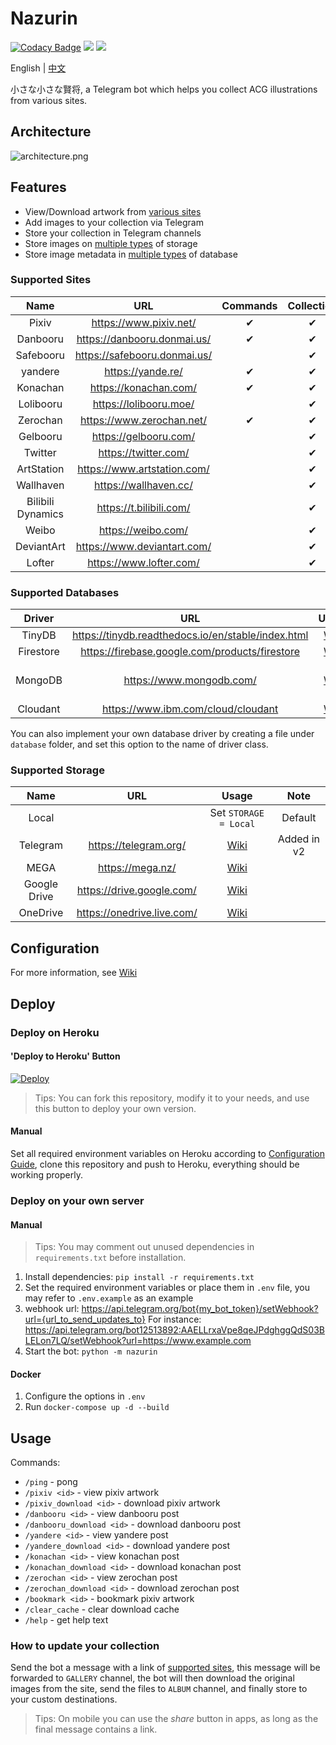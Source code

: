 # Nazurin

[![Codacy Badge](https://app.codacy.com/project/badge/Grade/5cbfed1b51a644b187ed5d9521a4ea95)](https://www.codacy.com/manual/y-young/nazurin?utm_source=github.com&utm_medium=referral&utm_content=y-young/nazurin&utm_campaign=Badge_Grade)
![](https://img.shields.io/badge/python->%3D%203.7-blue)
![](https://img.shields.io/badge/-Telegram-blue.svg?logo=telegram)

English | [中文](https://blog.gpx.moe/2020/07/20/nazurin/)

小さな小さな賢将, a Telegram bot which helps you collect ACG illustrations from various sites.

## Architecture

![architecture.png](https://i.loli.net/2021/02/02/8G7QJ9kiFTcmlwf.png)

## Features

-   View/Download artwork from [various sites](#supported-sites)
-   Add images to your collection via Telegram
-   Store your collection in Telegram channels
-   Store images on [multiple types](#supported-storage) of storage
-   Store image metadata in [multiple types](#supported-databases) of database

### Supported Sites

|        Name       |               URL              | Commands | Collection |
| :---------------: | :----------------------------: | :------: | :--------: |
|       Pixiv       |    <https://www.pixiv.net/>    |     ✔    |      ✔     |
|      Danbooru     |  <https://danbooru.donmai.us/> |     ✔    |      ✔     |
|     Safebooru     | <https://safebooru.donmai.us/> |          |      ✔     |
|      yandere      |       <https://yande.re/>      |     ✔    |      ✔     |
|      Konachan     |     <https://konachan.com/>    |     ✔    |      ✔     |
|     Lolibooru     |    <https://lolibooru.moe/>    |          |      ✔     |
|      Zerochan     |   <https://www.zerochan.net/>  |     ✔    |      ✔     |
|      Gelbooru     |     <https://gelbooru.com/>    |          |      ✔     |
|      Twitter      |     <https://twitter.com/>     |          |      ✔     |
|     ArtStation    |  <https://www.artstation.com/> |          |      ✔     |
|     Wallhaven     |     <https://wallhaven.cc/>    |          |      ✔     |
| Bilibili Dynamics |    <https://t.bilibili.com/>   |          |      ✔     |
|       Weibo       |      <https://weibo.com/>      |          |      ✔     |
|     DeviantArt    |  <https://www.deviantart.com/> |          |      ✔     |
|       Lofter      |    <https://www.lofter.com/>   |          |      ✔     |

### Supported Databases

|   Driver  |                          URL                         |                           Usage                           |           Note          |
| :-------: | :--------------------------------------------------: | :-------------------------------------------------------: | :---------------------: |
|   TinyDB  | <https://tinydb.readthedocs.io/en/stable/index.html> |   [Wiki](https://github.com/y-young/nazurin/wiki/TinyDB)  |         Default         |
| Firestore |   <https://firebase.google.com/products/firestore>   | [Wiki](https://github.com/y-young/nazurin/wiki/Firestore) |                         |
|  MongoDB  |              <https://www.mongodb.com/>              |  [Wiki](https://github.com/y-young/nazurin/wiki/MongoDB)  | MongoDB Atlas supported |
|  Cloudant |         <https://www.ibm.com/cloud/cloudant>         |  [Wiki](https://github.com/y-young/nazurin/wiki/Cloudant) |                         |

You can also implement your own database driver by creating a file under `database` folder, and set this option to the name of driver class.

### Supported Storage

|     Name     |              URL             |                             Usage                            |     Note    |
| :----------: | :--------------------------: | :----------------------------------------------------------: | :---------: |
|     Local    |                              |                     Set `STORAGE = Local`                    |   Default   |
|   Telegram   |    <https://telegram.org/>   |   [Wiki](https://github.com/y-young/nazurin/wiki/Telegram)   | Added in v2 |
|     MEGA     |      <https://mega.nz/>      |     [Wiki](https://github.com/y-young/nazurin/wiki/MEGA)     |             |
| Google Drive |  <https://drive.google.com/> | [Wiki](https://github.com/y-young/nazurin/wiki/Google-Drive) |             |
|   OneDrive   | <https://onedrive.live.com/> |   [Wiki](https://github.com/y-young/nazurin/wiki/OneDrive)   |             |

## Configuration

For more information, see [Wiki](https://github.com/y-young/nazurin/wiki/Configuration)

## Deploy

### Deploy on Heroku

#### 'Deploy to Heroku' Button

[![Deploy](https://www.herokucdn.com/deploy/button.svg)](https://heroku.com/deploy)

> Tips: You can fork this repository, modify it to your needs, and use this button to deploy your own version.

#### Manual

Set all required environment variables on Heroku according to [Configuration Guide](https://github.com/y-young/nazurin/wiki/Configuration), clone this repository and push to Heroku, everything should be working properly.

### Deploy on your own server

#### Manual

> Tips: You may comment out unused dependencies in `requirements.txt` before installation.

1.  Install dependencies: `pip install -r requirements.txt`
2.  Set the required environment variables or place them in `.env` file, you may refer to `.env.example` as an example
3.  webhook url: https://api.telegram.org/bot{my_bot_token}/setWebhook?url={url_to_send_updates_to}
    For instance: https://api.telegram.org/bot12513892:AAELLrxaVpe8qeJPdghggQdS03BLELon7LQ/setWebhook?url=https://www.example.com
5.  Start the bot: `python -m nazurin`

#### Docker

1.  Configure the options in `.env`
2.  Run `docker-compose up -d --build`

## Usage

Commands:

-   `/ping` - pong
-   `/pixiv <id>` - view pixiv artwork
-   `/pixiv_download <id>` - download pixiv artwork
-   `/danbooru <id>` - view danbooru post
-   `/danbooru_download <id>` - download danbooru post
-   `/yandere <id>` - view yandere post
-   `/yandere_download <id>` - download yandere post
-   `/konachan <id>` - view konachan post
-   `/konachan_download <id>` - download konachan post
-   `/zerochan <id>` - view zerochan post
-   `/zerochan_download <id>` - download zerochan post
-   `/bookmark <id>` - bookmark pixiv artwork
-   `/clear_cache` - clear download cache
-   `/help` - get help text

### How to update your collection

Send the bot a message with a link of [supported sites](#supported-sites), this message will be forwarded to `GALLERY` channel, the bot will then download the original images from the site, send the files to `ALBUM` channel, and finally store to your custom destinations.

> Tips: On mobile you can use the _share_ button in apps, as long as the final message contains a link.
